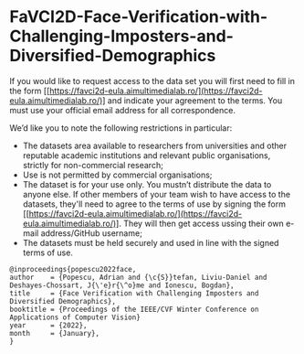 # FaVCI2D-Face-Verification-with-Challenging-Imposters-and-Diversified-Demographics

 If you would like to request access to the data set you will first need to fill in the form \[[https://favci2d-eula.aimultimedialab.ro/](https://favci2d-eula.aimultimedialab.ro/)] and indicate your agreement to the terms. You must use your official email address for all correspondence.

We’d like you to note the following restrictions in particular:

- The datasets area available to researchers from universities and other reputable academic institutions and relevant public organisations, strictly for non-commercial research; 
- Use is not permitted by commercial organisations;
- The dataset is for your use only. You mustn’t distribute the data to anyone else. If other members of your team wish to have access to the datasets, they'll need to agree to the  terms of use by signing the form \[[https://favci2d-eula.aimultimedialab.ro/](https://favci2d-eula.aimultimedialab.ro/)]. They will then get access ussing their own e-mail address/GitHub username;
- The datasets must be held securely and used in line with the signed terms of use.


```
@inproceedings{popescu2022face,
author    = {Popescu, Adrian and {\c{S}}tefan, Liviu-Daniel and Deshayes-Chossart, J{\'e}r{\^o}me and Ionescu, Bogdan},
title     = {Face Verification with Challenging Imposters and Diversified Demographics},
booktitle = {Proceedings of the IEEE/CVF Winter Conference on Applications of Computer Vision}
year      = {2022},
month     = {January},
}

```
